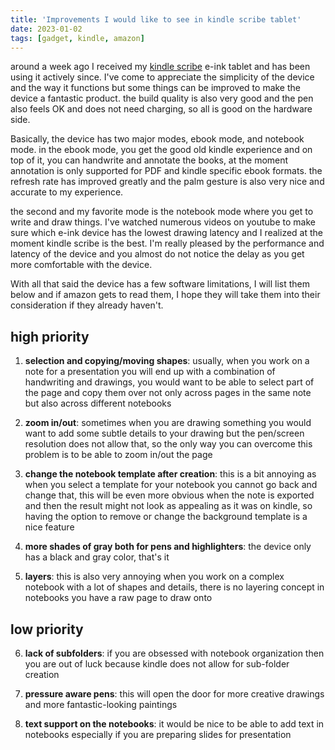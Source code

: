 ```yaml
---
title: 'Improvements I would like to see in kindle scribe tablet'
date: 2023-01-02
tags: [gadget, kindle, amazon]
---
```


around a week ago I received my [kindle scribe](https://www.amazon.com/Introducing-Kindle-Scribe-the-first-Kindle-for-reading-and-writing/dp/B09BRZBK15) e-ink tablet and has been using it actively since. I've come to appreciate the simplicity of the device and the way it functions but some things can be improved to make the device a fantastic product. the build quality is also very good and the pen also feels OK and does not need charging, so all is good on the hardware side.

Basically, the device has two major modes, ebook mode, and notebook mode. in the ebook mode, you get the good old kindle experience and on top of it, you can handwrite and annotate the books, at the moment annotation is only supported for PDF and kindle specific ebook formats. the refresh rate has improved greatly and the palm gesture is also very nice and accurate to my experience. 

the second and my favorite mode is the notebook mode where you get to write and draw things. I've watched numerous videos on youtube to make sure which e-ink device has the lowest drawing latency and I realized at the moment kindle scribe is the best. I'm really pleased by the performance and latency of the device and you almost do not notice the delay as you get more comfortable with the device.

With all that said the device has a few software limitations, I will list them below and if amazon gets to read them, I hope they will take them into their consideration if they already haven't.

## high priority
1. **selection and copying/moving shapes**: usually, when you work on a note for a presentation you will end up with a combination of handwriting and drawings, you would want to be able to select part of the page and copy them over not only across pages in the same note but also across different notebooks

2. **zoom in/out**: sometimes when you are drawing something you would want to add some subtle details to your drawing but the pen/screen resolution does not allow that, so the only way you can overcome this problem is to be able to zoom in/out the page

3. **change the notebook template after creation**: this is a bit annoying as when you select a template for your notebook you cannot go back and change that, this will be even more obvious when the note is exported and then the result might not look as appealing as it was on kindle, so having the option to remove or change the background template is a nice feature

4. **more shades of gray both for pens and highlighters**: the device only has a black and gray color, that's it

5. **layers**: this is also very annoying when you work on a complex notebook with a lot of shapes and details, there is no layering concept in notebooks you have a raw page to draw onto

## low priority
6. **lack of subfolders**: if you are obsessed with notebook organization then you are out of luck because kindle does not allow for sub-folder creation

7. **pressure aware pens**: this will open the door for more creative drawings and more fantastic-looking paintings

8. **text support on the notebooks**: it would be nice to be able to add text in notebooks especially if you are preparing slides for presentation 
